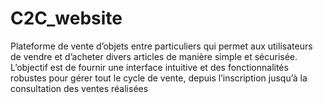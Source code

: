 # C2C_website

Plateforme de vente d’objets entre particuliers qui permet aux utilisateurs de vendre et d’acheter divers articles de manière simple et sécurisée. L’objectif est de fournir une interface intuitive et des fonctionnalités robustes pour gérer tout le cycle de vente, depuis l’inscription jusqu’à la consultation des ventes réalisées
